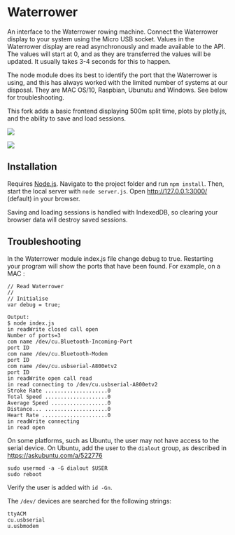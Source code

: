 Waterrower
==========
An interface to the Waterrower rowing machine. Connect the Waterrower display to your system using the Micro USB socket. Values in the Waterrower display are read asynchronously and made available to the API. The values will start at 0, and as they are transferred the values will be updated. It usually takes 3-4 seconds for this to happen.

The node module does its best to identify the port that the Waterrower is using, and this has always worked with the limited number of systems at our disposal. They are MAC OS/10, Raspbian, Ubunutu and Windows. See below for troubleshooting.

This fork adds a basic frontend displaying 500m split time, plots by plotly.js, and the ability to save and load sessions.

![](https://user-images.githubusercontent.com/38871370/80440457-d3710600-88d6-11ea-8ab1-a738a021ecb6.png)

![](https://user-images.githubusercontent.com/38871370/80440535-f7344c00-88d6-11ea-9e00-3b76508cd8e4.png)

Installation
---------------
Requires [Node.js](https://nodejs.org/en/). Navigate to the project folder and run `npm install`. Then, start the local server with `node server.js`. Open http://127.0.0.1:3000/ (default) in your browser.

Saving and loading sessions is handled with IndexedDB, so clearing your browser data will destroy saved sessions.


Troubleshooting
---------------
In the Waterrower module index.js file change debug to true. Restarting your program will show the ports that have been found. For example, on a MAC :

```
// Read Waterrower
//
// Initialise
var debug = true;

Output:
$ node index.js
in readWrite closed call open
Number of ports=3
com name /dev/cu.Bluetooth-Incoming-Port
port ID
com name /dev/cu.Bluetooth-Modem
port ID
com name /dev/cu.usbserial-A800etv2
port ID
in readWrite open call read
in read connecting to /dev/cu.usbserial-A800etv2
Stroke Rate ....................0
Total Speed ....................0
Average Speed ..................0
Distance... ....................0
Heart Rate .....................0
in readWrite connecting
in read open
```

On some platforms, such as Ubuntu, the user may not have access to the serial
device. On Ubuntu, add the user to the `dialout` group, as described in
https://askubuntu.com/a/522776
```
sudo usermod -a -G dialout $USER
sudo reboot
```
Verify the user is added with `id -Gn`.

The `/dev/` devices are searched for the following strings:
```
ttyACM
cu.usbserial
u.usbmodem
```
